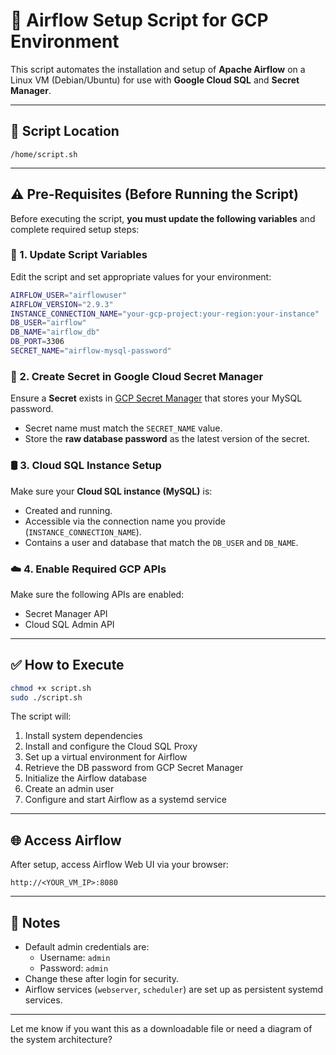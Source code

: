 # 🚀 Airflow Setup Script for GCP Environment

This script automates the installation and setup of **Apache Airflow** on a Linux VM (Debian/Ubuntu) for use with **Google Cloud SQL** and **Secret Manager**.

---

## 📂 Script Location

```
/home/script.sh
```

---

## ⚠️ Pre-Requisites (Before Running the Script)

Before executing the script, **you must update the following variables** and complete required setup steps:

### 🔧 1. Update Script Variables
Edit the script and set appropriate values for your environment:

```bash
AIRFLOW_USER="airflowuser"
AIRFLOW_VERSION="2.9.3"
INSTANCE_CONNECTION_NAME="your-gcp-project:your-region:your-instance"
DB_USER="airflow"
DB_NAME="airflow_db"
DB_PORT=3306
SECRET_NAME="airflow-mysql-password"
```

### 🔐 2. Create Secret in Google Cloud Secret Manager
Ensure a **Secret** exists in [GCP Secret Manager](https://console.cloud.google.com/security/secret-manager) that stores your MySQL password.

- Secret name must match the `SECRET_NAME` value.
- Store the **raw database password** as the latest version of the secret.

### 🛢️ 3. Cloud SQL Instance Setup
Make sure your **Cloud SQL instance (MySQL)** is:

- Created and running.
- Accessible via the connection name you provide (`INSTANCE_CONNECTION_NAME`).
- Contains a user and database that match the `DB_USER` and `DB_NAME`.

### ☁️ 4. Enable Required GCP APIs
Make sure the following APIs are enabled:

- Secret Manager API
- Cloud SQL Admin API

---

## ✅ How to Execute

```bash
chmod +x script.sh
sudo ./script.sh
```

The script will:

1. Install system dependencies
2. Install and configure the Cloud SQL Proxy
3. Set up a virtual environment for Airflow
4. Retrieve the DB password from GCP Secret Manager
5. Initialize the Airflow database
6. Create an admin user
7. Configure and start Airflow as a systemd service

---

## 🌐 Access Airflow

After setup, access Airflow Web UI via your browser:

```
http://<YOUR_VM_IP>:8080
```

---

## 📝 Notes

- Default admin credentials are:
  - Username: `admin`
  - Password: `admin`
- Change these after login for security.
- Airflow services (`webserver`, `scheduler`) are set up as persistent systemd services.

---

Let me know if you want this as a downloadable file or need a diagram of the system architecture?

